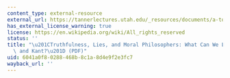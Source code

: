 ```yaml
---
content_type: external-resource
external_url: https://tannerlectures.utah.edu/_resources/documents/a-to-z/m/macintyre_1994.pdf
has_external_license_warning: true
license: https://en.wikipedia.org/wiki/All_rights_reserved
status: ''
title: "\u201CTruthfulness, Lies, and Moral Philosophers: What Can We Learn from Mill\
  \ and Kant?\u201D (PDF)"
uid: 6041a0f8-0288-468b-8c1a-8d4e9f2e3fc7
wayback_url: ''
---
```

